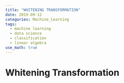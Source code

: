 ```yaml
---
title: "WHITENING TRANSFORMATION"
date: 2019-09-12
categories: Machine_Learning
tags:
  - machine learning
  - data science
  - classification
  - linear algebra
use_math: true
---
```


# Whitening Transformation
